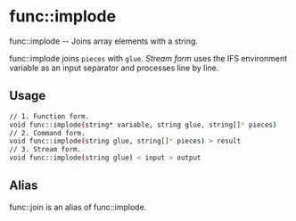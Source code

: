 # func::implode
func::implode -- Joins array elements with a string.

func::implode joins `pieces` with `glue`.
*Stream form* uses the IFS environment variable as an input separator and
processes line by line.

## Usage
```sh
// 1. Function form.
void func::implode(string* variable, string glue, string[]* pieces)
// 2. Command form.
void func::implode(string glue, string[]* pieces) > result
// 3. Stream form.
void func::implode(string glue) < input > output
```


## Alias
  func::join is an alias of func::implode.
